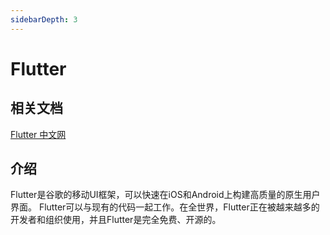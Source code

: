 ```yaml
---
sidebarDepth: 3
---
```


# Flutter

## 相关文档
[Flutter 中文网](https://flutterchina.club/)  

## 介绍
Flutter是谷歌的移动UI框架，可以快速在iOS和Android上构建高质量的原生用户界面。 Flutter可以与现有的代码一起工作。在全世界，Flutter正在被越来越多的开发者和组织使用，并且Flutter是完全免费、开源的。


 
